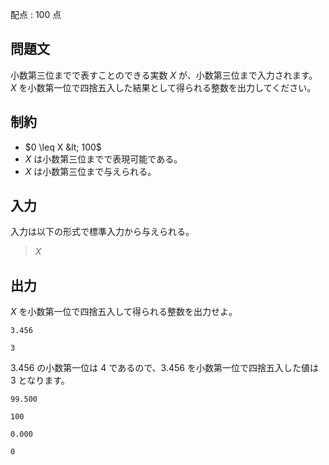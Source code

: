 配点 : $100$ 点

## 問題文

小数第三位までで表すことのできる実数 $X$ が、小数第三位まで入力されます。<br>
$X$ を小数第一位で四捨五入した結果として得られる整数を出力してください。

## 制約

- $0 \leq X &lt; 100$
- $X$ は小数第三位までで表現可能である。
- $X$ は小数第三位まで与えられる。

## 入力

入力は以下の形式で標準入力から与えられる。

> $X$

## 出力

$X$ を小数第一位で四捨五入して得られる整数を出力せよ。

```input1
3.456
```

```output1
3
```

$3.456$ の小数第一位は $4$ であるので、$3.456$ を小数第一位で四捨五入した値は $3$ となります。

```input2
99.500
```

```output2
100
```

```input3
0.000
```

```output3
0
```